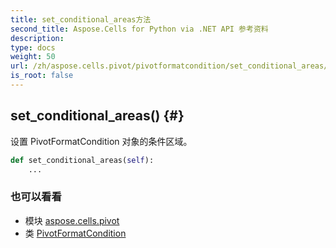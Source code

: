 ```yaml
---
title: set_conditional_areas方法
second_title: Aspose.Cells for Python via .NET API 参考资料
description:
type: docs
weight: 50
url: /zh/aspose.cells.pivot/pivotformatcondition/set_conditional_areas/
is_root: false
---
```

##  set_conditional_areas() {#}
设置 PivotFormatCondition 对象的条件区域。



```python
def set_conditional_areas(self):
    ...
```





### 也可以看看
* 模块 [aspose.cells.pivot](../../)
* 类 [PivotFormatCondition](/cells/python-net/zh/aspose.cells.pivot/pivotformatcondition)
